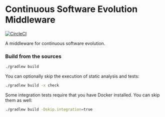 # Continuous Software Evolution Middleware

[![CircleCI](https://circleci.com/gh/RigiResearch/middleware.svg?style=shield&circle-token=c63fe35fcbc059d103bf38b7938faae7a01ca65b)](https://circleci.com/gh/RigiResearch/middleware)

A middleware for continuous software evolution.

### Build from the sources

```bash
./gradlew build
```
You can optionally skip the execution of static analysis and tests:

```bash
./gradlew build -x check
```

Some integration tests require that you have Docker installed. You can skip them as well:

```bash
./gradlew build -Dskip.integration=true
```
